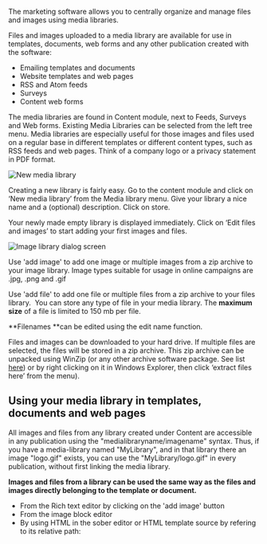 The marketing software allows you to centrally organize and manage files
and images using media libraries.

Files and images uploaded to a media library are available for use in
templates, documents, web forms and any other publication created with
the software:

-   Emailing templates and documents
-   Website templates and web pages
-   RSS and Atom feeds
-   Surveys
-   Content web forms

The media libraries are found in Content module, next to Feeds, Surveys
and Web forms. Existing Media Libraries can be selected from the left
tree menu. Media libraries are especially useful for those images and
files used on a regular base in different templates or different content
types, such as RSS feeds and web pages. Think of a company logo or a
privacy statement in PDF format.

![New media library](Documentation/new-media-library.png)

Creating a new library is fairly easy. Go to the content module and
click on ‘New media library’ from the Media library menu. Give your
library a nice name and a (optional) description. Click on store.

Your newly made empty library is displayed immediately. Click on ‘Edit
files and images’ to start adding your first images and files.

![Image library dialog screen](Documentation/upload-image.png)

Use 'add image' to add one image or multiple images from a zip archive
to your image library. Image types suitable for usage in online
campaigns are .jpg, .png and .gif

Use 'add file' to add one file or multiple files from a zip archive to
your files library.  You can store any type of file in your media
library. The **maximum size** of a file is limited to 150 mb per file. 

**Filenames **can be edited using the edit name function.

Files and images can be downloaded to your hard drive. If multiple files
are selected, the files will be stored in a zip archive. This zip
archive can be unpacked using WinZip (or any other archive software
package. See list
[here](http://en.wikipedia.org/wiki/Comparison_of_file_archivers "List on Wikipedia"))
or by right clicking on it in Windows Explorer, then click ‘extract
files here’ from the menu).

Using your media library in templates, documents and web pages
--------------------------------------------------------------

All images and files from any library created under Content are
accessible in any publication using the "medialibraryname/imagename"
syntax. Thus, if you have a media-library named "MyLibrary", and in that
library there an image "logo.gif" exists, you can use the
"MyLibrary/logo.gif" in every publication, without first linking the
media library.

**Images and files from a library can be used the same way as the files
and images directly belonging to the template or document.**

-   From the Rich text editor by clicking on the 'add image' button
-   From the image block editor
-   By using HTML in the sober editor or HTML template source by
    refering to its relative path:

